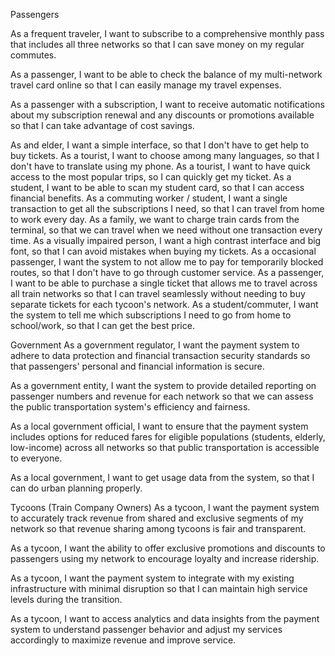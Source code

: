 Passengers

As a frequent traveler, I want to subscribe to a comprehensive monthly pass that includes all three networks so that I can save money on my regular commutes.

As a passenger, I want to be able to check the balance of my multi-network travel card online so that I can easily manage my travel expenses.

As a passenger with a subscription, I want to receive automatic notifications about my subscription renewal and any discounts or promotions available so that I can take advantage of cost savings.

As and elder, I want a simple interface, so that I don't have to get help to buy tickets.
As a tourist, I want to choose among many languages, so that I don't have to translate using my phone.
As a tourist, I want to have quick access to the most popular trips, so I can quickly get my ticket.
As a student, I want to be able to scan my student card, so that I can access financial benefits.
As a commuting worker / student, I want a single transaction to get all the subscriptions I need, so that I can travel from home to work every day.
As a family, we want to charge train cards from the terminal, so that we can travel when we need without one transaction every time.
As a visually impaired person, I want a high contrast interface and big font, so that I can avoid mistakes when buying my tickets.
As a occasional passenger, I want the system to not allow me to pay for temporarily blocked routes, so that I don't have to go through customer service.
As a passenger, I want to be able to purchase a single ticket that allows me to travel across all train networks so that I can travel seamlessly without needing to buy separate tickets for each tycoon's network.
As a student/commuter, I want the system to tell me which subscriptions I need to go from home to school/work, so that I can get the best price.

Government
As a government regulator, I want the payment system to adhere to data protection and financial transaction security standards so that passengers' personal and financial information is secure.

As a government entity, I want the system to provide detailed reporting on passenger numbers and revenue for each network so that we can assess the public transportation system's efficiency and fairness.

As a local government official, I want to ensure that the payment system includes options for reduced fares for eligible populations (students, elderly, low-income) across all networks so that public transportation is accessible to everyone.

As a local government, I want to get usage data from the system, so that I can do urban planning properly.

Tycoons (Train Company Owners)
As a tycoon, I want the payment system to accurately track revenue from shared and exclusive segments of my network so that revenue sharing among tycoons is fair and transparent.

As a tycoon, I want the ability to offer exclusive promotions and discounts to passengers using my network to encourage loyalty and increase ridership.

As a tycoon, I want the payment system to integrate with my existing infrastructure with minimal disruption so that I can maintain high service levels during the transition.

As a tycoon, I want to access analytics and data insights from the payment system to understand passenger behavior and adjust my services accordingly to maximize revenue and improve service.